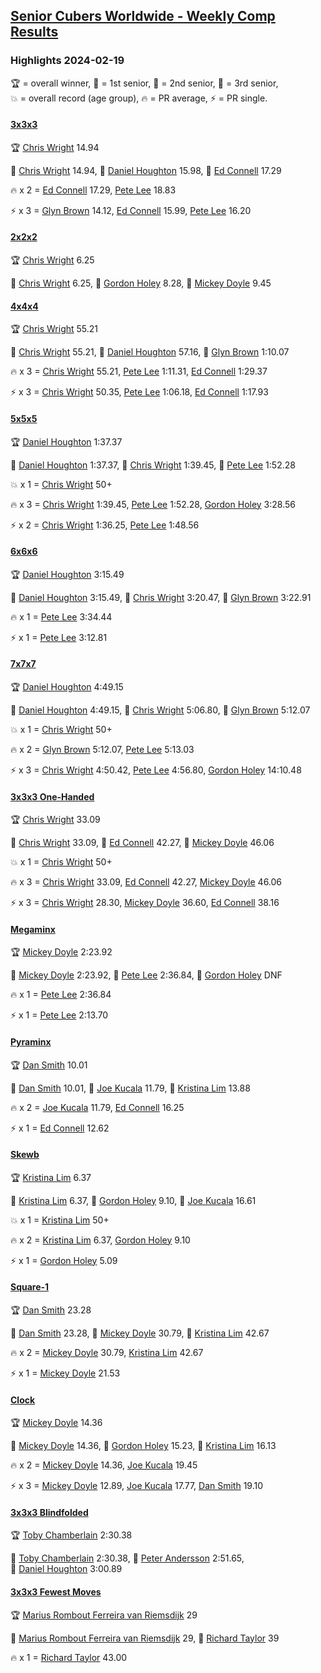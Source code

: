 <style>table {white-space: nowrap;}</style>
<link rel="stylesheet" type="text/css" href="/scw-comp/css/flags.css" />

## [Senior Cubers Worldwide - Weekly Comp Results](/scw-comp/results/)
### Highlights 2024-02-19

<span style="white-space: nowrap;">🏆 = overall winner</span>, <span style="white-space: nowrap;">🥇 = 1st senior</span>, <span style="white-space: nowrap;">🥈 = 2nd senior</span>, <span style="white-space: nowrap;">🥉 = 3rd senior</span>, <span style="white-space: nowrap;">💥 = overall record (age group)</span>, <span style="white-space: nowrap;">🔥 = PR average</span>, <span style="white-space: nowrap;">⚡ = PR single</span>.

#### [3x3x3](333.md)

<span style="white-space: nowrap;">🏆 [Chris Wright](../../persons/chris_wright/333.md) 14.94</span>

<span style="white-space: nowrap;">🥇 [Chris Wright](../../persons/chris_wright/333.md) 14.94</span>, <span style="white-space: nowrap;">🥈 [Daniel Houghton](../../persons/daniel_houghton/333.md) 15.98</span>, <span style="white-space: nowrap;">🥉 [Ed Connell](../../persons/ed_connell/333.md) 17.29</span>

🔥 x 2 = <span style="white-space: nowrap;">[Ed Connell](../../persons/ed_connell/333.md) 17.29</span>, <span style="white-space: nowrap;">[Pete Lee](../../persons/pete_lee/333.md) 18.83</span>

⚡ x 3 = <span style="white-space: nowrap;">[Glyn Brown](../../persons/glyn_brown/333.md) 14.12</span>, <span style="white-space: nowrap;">[Ed Connell](../../persons/ed_connell/333.md) 15.99</span>, <span style="white-space: nowrap;">[Pete Lee](../../persons/pete_lee/333.md) 16.20</span>

#### [2x2x2](222.md)

<span style="white-space: nowrap;">🏆 [Chris Wright](../../persons/chris_wright/222.md) 6.25</span>

<span style="white-space: nowrap;">🥇 [Chris Wright](../../persons/chris_wright/222.md) 6.25</span>, <span style="white-space: nowrap;">🥈 [Gordon Holey](../../persons/gordon_holey/222.md) 8.28</span>, <span style="white-space: nowrap;">🥉 [Mickey Doyle](../../persons/mickey_doyle/222.md) 9.45</span>

#### [4x4x4](444.md)

<span style="white-space: nowrap;">🏆 [Chris Wright](../../persons/chris_wright/444.md) 55.21</span>

<span style="white-space: nowrap;">🥇 [Chris Wright](../../persons/chris_wright/444.md) 55.21</span>, <span style="white-space: nowrap;">🥈 [Daniel Houghton](../../persons/daniel_houghton/444.md) 57.16</span>, <span style="white-space: nowrap;">🥉 [Glyn Brown](../../persons/glyn_brown/444.md) 1:10.07</span>

🔥 x 3 = <span style="white-space: nowrap;">[Chris Wright](../../persons/chris_wright/444.md) 55.21</span>, <span style="white-space: nowrap;">[Pete Lee](../../persons/pete_lee/444.md) 1:11.31</span>, <span style="white-space: nowrap;">[Ed Connell](../../persons/ed_connell/444.md) 1:29.37</span>

⚡ x 3 = <span style="white-space: nowrap;">[Chris Wright](../../persons/chris_wright/444.md) 50.35</span>, <span style="white-space: nowrap;">[Pete Lee](../../persons/pete_lee/444.md) 1:06.18</span>, <span style="white-space: nowrap;">[Ed Connell](../../persons/ed_connell/444.md) 1:17.93</span>

#### [5x5x5](555.md)

<span style="white-space: nowrap;">🏆 [Daniel Houghton](../../persons/daniel_houghton/555.md) 1:37.37</span>

<span style="white-space: nowrap;">🥇 [Daniel Houghton](../../persons/daniel_houghton/555.md) 1:37.37</span>, <span style="white-space: nowrap;">🥈 [Chris Wright](../../persons/chris_wright/555.md) 1:39.45</span>, <span style="white-space: nowrap;">🥉 [Pete Lee](../../persons/pete_lee/555.md) 1:52.28</span>

💥 x 1 = <span style="white-space: nowrap;">[Chris Wright](../../persons/chris_wright/555.md) 50+</span>

🔥 x 3 = <span style="white-space: nowrap;">[Chris Wright](../../persons/chris_wright/555.md) 1:39.45</span>, <span style="white-space: nowrap;">[Pete Lee](../../persons/pete_lee/555.md) 1:52.28</span>, <span style="white-space: nowrap;">[Gordon Holey](../../persons/gordon_holey/555.md) 3:28.56</span>

⚡ x 2 = <span style="white-space: nowrap;">[Chris Wright](../../persons/chris_wright/555.md) 1:36.25</span>, <span style="white-space: nowrap;">[Pete Lee](../../persons/pete_lee/555.md) 1:48.56</span>

#### [6x6x6](666.md)

<span style="white-space: nowrap;">🏆 [Daniel Houghton](../../persons/daniel_houghton/666.md) 3:15.49</span>

<span style="white-space: nowrap;">🥇 [Daniel Houghton](../../persons/daniel_houghton/666.md) 3:15.49</span>, <span style="white-space: nowrap;">🥈 [Chris Wright](../../persons/chris_wright/666.md) 3:20.47</span>, <span style="white-space: nowrap;">🥉 [Glyn Brown](../../persons/glyn_brown/666.md) 3:22.91</span>

🔥 x 1 = <span style="white-space: nowrap;">[Pete Lee](../../persons/pete_lee/666.md) 3:34.44</span>

⚡ x 1 = <span style="white-space: nowrap;">[Pete Lee](../../persons/pete_lee/666.md) 3:12.81</span>

#### [7x7x7](777.md)

<span style="white-space: nowrap;">🏆 [Daniel Houghton](../../persons/daniel_houghton/777.md) 4:49.15</span>

<span style="white-space: nowrap;">🥇 [Daniel Houghton](../../persons/daniel_houghton/777.md) 4:49.15</span>, <span style="white-space: nowrap;">🥈 [Chris Wright](../../persons/chris_wright/777.md) 5:06.80</span>, <span style="white-space: nowrap;">🥉 [Glyn Brown](../../persons/glyn_brown/777.md) 5:12.07</span>

💥 x 1 = <span style="white-space: nowrap;">[Chris Wright](../../persons/chris_wright/777.md) 50+</span>

🔥 x 2 = <span style="white-space: nowrap;">[Glyn Brown](../../persons/glyn_brown/777.md) 5:12.07</span>, <span style="white-space: nowrap;">[Pete Lee](../../persons/pete_lee/777.md) 5:13.03</span>

⚡ x 3 = <span style="white-space: nowrap;">[Chris Wright](../../persons/chris_wright/777.md) 4:50.42</span>, <span style="white-space: nowrap;">[Pete Lee](../../persons/pete_lee/777.md) 4:56.80</span>, <span style="white-space: nowrap;">[Gordon Holey](../../persons/gordon_holey/777.md) 14:10.48</span>

#### [3x3x3 One-Handed](333oh.md)

<span style="white-space: nowrap;">🏆 [Chris Wright](../../persons/chris_wright/333oh.md) 33.09</span>

<span style="white-space: nowrap;">🥇 [Chris Wright](../../persons/chris_wright/333oh.md) 33.09</span>, <span style="white-space: nowrap;">🥈 [Ed Connell](../../persons/ed_connell/333oh.md) 42.27</span>, <span style="white-space: nowrap;">🥉 [Mickey Doyle](../../persons/mickey_doyle/333oh.md) 46.06</span>

💥 x 1 = <span style="white-space: nowrap;">[Chris Wright](../../persons/chris_wright/333oh.md) 50+</span>

🔥 x 3 = <span style="white-space: nowrap;">[Chris Wright](../../persons/chris_wright/333oh.md) 33.09</span>, <span style="white-space: nowrap;">[Ed Connell](../../persons/ed_connell/333oh.md) 42.27</span>, <span style="white-space: nowrap;">[Mickey Doyle](../../persons/mickey_doyle/333oh.md) 46.06</span>

⚡ x 3 = <span style="white-space: nowrap;">[Chris Wright](../../persons/chris_wright/333oh.md) 28.30</span>, <span style="white-space: nowrap;">[Mickey Doyle](../../persons/mickey_doyle/333oh.md) 36.60</span>, <span style="white-space: nowrap;">[Ed Connell](../../persons/ed_connell/333oh.md) 38.16</span>

#### [Megaminx](minx.md)

<span style="white-space: nowrap;">🏆 [Mickey Doyle](../../persons/mickey_doyle/minx.md) 2:23.92</span>

<span style="white-space: nowrap;">🥇 [Mickey Doyle](../../persons/mickey_doyle/minx.md) 2:23.92</span>, <span style="white-space: nowrap;">🥈 [Pete Lee](../../persons/pete_lee/minx.md) 2:36.84</span>, <span style="white-space: nowrap;">🥉 [Gordon Holey](../../persons/gordon_holey/minx.md) DNF</span>

🔥 x 1 = <span style="white-space: nowrap;">[Pete Lee](../../persons/pete_lee/minx.md) 2:36.84</span>

⚡ x 1 = <span style="white-space: nowrap;">[Pete Lee](../../persons/pete_lee/minx.md) 2:13.70</span>

#### [Pyraminx](pyram.md)

<span style="white-space: nowrap;">🏆 [Dan Smith](../../persons/dan_smith/pyram.md) 10.01</span>

<span style="white-space: nowrap;">🥇 [Dan Smith](../../persons/dan_smith/pyram.md) 10.01</span>, <span style="white-space: nowrap;">🥈 [Joe Kucala](../../persons/joe_kucala/pyram.md) 11.79</span>, <span style="white-space: nowrap;">🥉 [Kristina Lim](../../persons/kristina_lim/pyram.md) 13.88</span>

🔥 x 2 = <span style="white-space: nowrap;">[Joe Kucala](../../persons/joe_kucala/pyram.md) 11.79</span>, <span style="white-space: nowrap;">[Ed Connell](../../persons/ed_connell/pyram.md) 16.25</span>

⚡ x 1 = <span style="white-space: nowrap;">[Ed Connell](../../persons/ed_connell/pyram.md) 12.62</span>

#### [Skewb](skewb.md)

<span style="white-space: nowrap;">🏆 [Kristina Lim](../../persons/kristina_lim/skewb.md) 6.37</span>

<span style="white-space: nowrap;">🥇 [Kristina Lim](../../persons/kristina_lim/skewb.md) 6.37</span>, <span style="white-space: nowrap;">🥈 [Gordon Holey](../../persons/gordon_holey/skewb.md) 9.10</span>, <span style="white-space: nowrap;">🥉 [Joe Kucala](../../persons/joe_kucala/skewb.md) 16.61</span>

💥 x 1 = <span style="white-space: nowrap;">[Kristina Lim](../../persons/kristina_lim/skewb.md) 50+</span>

🔥 x 2 = <span style="white-space: nowrap;">[Kristina Lim](../../persons/kristina_lim/skewb.md) 6.37</span>, <span style="white-space: nowrap;">[Gordon Holey](../../persons/gordon_holey/skewb.md) 9.10</span>

⚡ x 1 = <span style="white-space: nowrap;">[Gordon Holey](../../persons/gordon_holey/skewb.md) 5.09</span>

#### [Square-1](sq1.md)

<span style="white-space: nowrap;">🏆 [Dan Smith](../../persons/dan_smith/sq1.md) 23.28</span>

<span style="white-space: nowrap;">🥇 [Dan Smith](../../persons/dan_smith/sq1.md) 23.28</span>, <span style="white-space: nowrap;">🥈 [Mickey Doyle](../../persons/mickey_doyle/sq1.md) 30.79</span>, <span style="white-space: nowrap;">🥉 [Kristina Lim](../../persons/kristina_lim/sq1.md) 42.67</span>

🔥 x 2 = <span style="white-space: nowrap;">[Mickey Doyle](../../persons/mickey_doyle/sq1.md) 30.79</span>, <span style="white-space: nowrap;">[Kristina Lim](../../persons/kristina_lim/sq1.md) 42.67</span>

⚡ x 1 = <span style="white-space: nowrap;">[Mickey Doyle](../../persons/mickey_doyle/sq1.md) 21.53</span>

#### [Clock](clock.md)

<span style="white-space: nowrap;">🏆 [Mickey Doyle](../../persons/mickey_doyle/clock.md) 14.36</span>

<span style="white-space: nowrap;">🥇 [Mickey Doyle](../../persons/mickey_doyle/clock.md) 14.36</span>, <span style="white-space: nowrap;">🥈 [Gordon Holey](../../persons/gordon_holey/clock.md) 15.23</span>, <span style="white-space: nowrap;">🥉 [Kristina Lim](../../persons/kristina_lim/clock.md) 16.13</span>

🔥 x 2 = <span style="white-space: nowrap;">[Mickey Doyle](../../persons/mickey_doyle/clock.md) 14.36</span>, <span style="white-space: nowrap;">[Joe Kucala](../../persons/joe_kucala/clock.md) 19.45</span>

⚡ x 3 = <span style="white-space: nowrap;">[Mickey Doyle](../../persons/mickey_doyle/clock.md) 12.89</span>, <span style="white-space: nowrap;">[Joe Kucala](../../persons/joe_kucala/clock.md) 17.77</span>, <span style="white-space: nowrap;">[Dan Smith](../../persons/dan_smith/clock.md) 19.10</span>

#### [3x3x3 Blindfolded](333bf.md)

<span style="white-space: nowrap;">🏆 [Toby Chamberlain](../../persons/toby_chamberlain/333bf.md) 2:30.38</span>

<span style="white-space: nowrap;">🥇 [Toby Chamberlain](../../persons/toby_chamberlain/333bf.md) 2:30.38</span>, <span style="white-space: nowrap;">🥈 [Peter Andersson](../../persons/peter_andersson/333bf.md) 2:51.65</span>, <span style="white-space: nowrap;">🥉 [Daniel Houghton](../../persons/daniel_houghton/333bf.md) 3:00.89</span>

#### [3x3x3 Fewest Moves](333fm.md)

<span style="white-space: nowrap;">🏆 [Marius Rombout Ferreira van Riemsdijk](../../persons/marius_rombout_ferreira_van_riemsdijk/333fm.md) 29</span>

<span style="white-space: nowrap;">🥇 [Marius Rombout Ferreira van Riemsdijk](../../persons/marius_rombout_ferreira_van_riemsdijk/333fm.md) 29</span>, <span style="white-space: nowrap;">🥈 [Richard Taylor](../../persons/richard_taylor/333fm.md) 39</span>

🔥 x 1 = <span style="white-space: nowrap;">[Richard Taylor](../../persons/richard_taylor/333fm.md) 43.00</span>


<!-- Global site tag (gtag.js) - Google Analytics -->
<script async src="https://www.googletagmanager.com/gtag/js?id=UA-86348435-3"></script>
<script>window.dataLayer = window.dataLayer || []; function gtag() {dataLayer.push(arguments);} gtag('js', new Date()); gtag('config', 'UA-86348435-3');</script>
